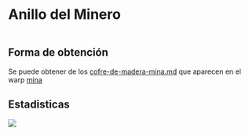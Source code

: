 # Anillo del Minero

<figure><img src="../../../.gitbook/assets/Diseño sin título (3).png" alt=""><figcaption></figcaption></figure>

## Forma de obtención

Se puede obtener de los [cofre-de-madera-mina.md](../../../runecraft/extras/loot/cofres/cofre-de-madera-mina.md "mention") que aparecen en el warp [mina](../../../locaciones/mina/ "mention")

## Estadisticas

![](<../../../.gitbook/assets/image (10).png>)
